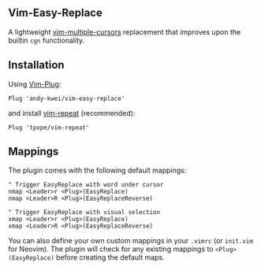 Vim-Easy-Replace
--------------------
A lightweight
[vim-multiple-cursors](https://github.com/terryma/vim-multiple-cursors)
replacement that improves upon the builtin `cgn` functionality.

## Installation
Using [Vim-Plug](https://github.com/junegunn/vim-plug):
```vim
Plug 'andy-kwei/vim-easy-replace'
```
and install [vim-repeat](https://github.com/tpope/vim-repeat) (recommended):
```vim
Plug 'tpope/vim-repeat'
```

## Mappings
The plugin comes with the following default mappings:
```vim
" Trigger EasyReplace with word under cursor
nmap <Leader>r <Plug>(EasyReplace)
nmap <Leader>R <Plug>(EasyReplaceReverse)

" Trigger EasyReplace with visual selection
xmap <Leader>r <Plug>(EasyReplace)
xmap <Leader>R <Plug>(EasyReplaceReverse)
```
You can also define your own custom mappings in your `.vimrc` (or `init.vim`
for Neovim). The plugin will check for any existing mappings to
`<Plug>(EasyReplace)` before creating the default maps.
